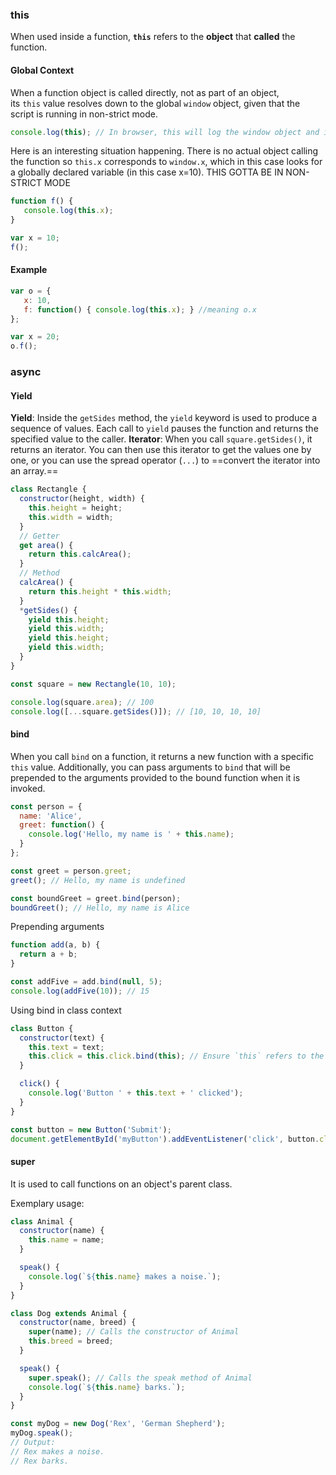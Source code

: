 ### this

When used inside a function, **`this`** refers to the **object** that **called** the function.

#### Global Context

When a function object is called directly, not as part of an object, its `this` value resolves down to the global `window` object, given that the script is running in non-strict mode.

```js
console.log(this); // In browser, this will log the window object and in Node.js global
```

Here is an interesting situation happening. There is no actual object calling the function so `this.x` corresponds to `window.x`, which in this case looks for a globally declared variable (in this case x=10). THIS GOTTA BE IN NON-STRICT MODE

```js
function f() {
   console.log(this.x);
}

var x = 10;
f();
```
#### Example

```js
var o = {
   x: 10,
   f: function() { console.log(this.x); } //meaning o.x
};

var x = 20;
o.f();
```

### async

#### Yield

**Yield**: Inside the `getSides` method, the `yield` keyword is used to produce a sequence of values. Each call to `yield` pauses the function and returns the specified value to the caller.
**Iterator**: When you call `square.getSides()`, it returns an iterator. You can then use this iterator to get the values one by one, or you can use the spread operator (`...`) to ==convert the iterator into an array.==
```js
class Rectangle {
  constructor(height, width) {
    this.height = height;
    this.width = width;
  }
  // Getter
  get area() {
    return this.calcArea();
  }
  // Method
  calcArea() {
    return this.height * this.width;
  }
  *getSides() {
    yield this.height;
    yield this.width;
    yield this.height;
    yield this.width;
  }
}

const square = new Rectangle(10, 10);

console.log(square.area); // 100
console.log([...square.getSides()]); // [10, 10, 10, 10]

```

#### bind

When you call `bind` on a function, it returns a new function with a specific `this` value. Additionally, you can pass arguments to `bind` that will be prepended to the arguments provided to the bound function when it is invoked.

```js
const person = {
  name: 'Alice',
  greet: function() {
    console.log('Hello, my name is ' + this.name);
  }
};

const greet = person.greet;
greet(); // Hello, my name is undefined

const boundGreet = greet.bind(person);
boundGreet(); // Hello, my name is Alice

```

Prepending arguments

```js
function add(a, b) {
  return a + b;
}

const addFive = add.bind(null, 5);
console.log(addFive(10)); // 15

```

Using bind in class context

```js
class Button {
  constructor(text) {
    this.text = text;
    this.click = this.click.bind(this); // Ensure `this` refers to the instance
  }

  click() {
    console.log('Button ' + this.text + ' clicked');
  }
}

const button = new Button('Submit');
document.getElementById('myButton').addEventListener('click', button.click);

```

#### super

It is used to call functions on an object's parent class.

Exemplary usage:

```js
class Animal {
  constructor(name) {
    this.name = name;
  }

  speak() {
    console.log(`${this.name} makes a noise.`);
  }
}

class Dog extends Animal {
  constructor(name, breed) {
    super(name); // Calls the constructor of Animal
    this.breed = breed;
  }

  speak() {
    super.speak(); // Calls the speak method of Animal
    console.log(`${this.name} barks.`);
  }
}

const myDog = new Dog('Rex', 'German Shepherd');
myDog.speak();
// Output:
// Rex makes a noise.
// Rex barks.

```

